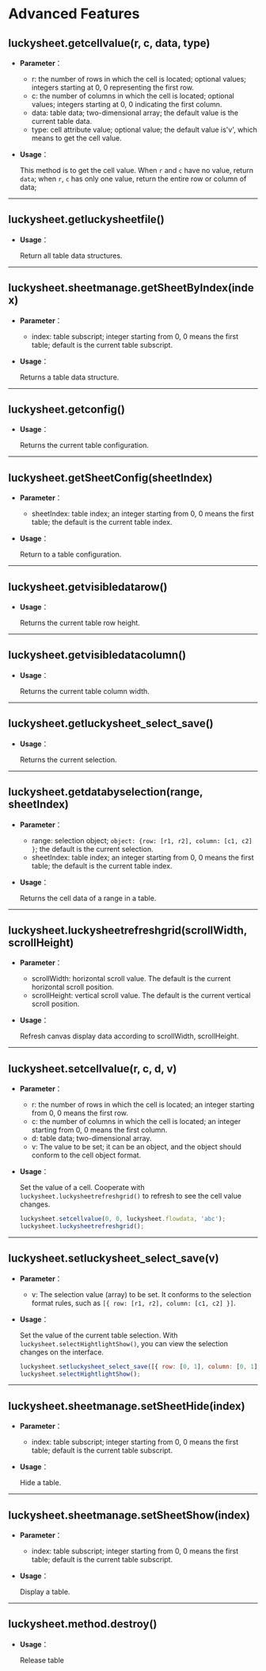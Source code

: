 # Advanced Features

## luckysheet.getcellvalue(r, c, data, type)
- **Parameter**：
	- r: the number of rows in which the cell is located; optional values; integers starting at 0, 0 representing the first row.
	- c: the number of columns in which the cell is located; optional values; integers starting at 0, 0 indicating the first column.
	- data: table data; two-dimensional array; the default value is the current table data.
	- type: cell attribute value; optional value; the default value is'v', which means to get the cell value.
- **Usage**：
	
	This method is to get the cell value. When `r` and `c` have no value, return `data`; when `r`, `c` has only one value, return the entire row or column of data;

------------
## luckysheet.getluckysheetfile()
- **Usage**：

	Return all table data structures.

------------
## luckysheet.sheetmanage.getSheetByIndex(index)
- **Parameter**：
	- index: table subscript; integer starting from 0, 0 means the first table; default is the current table subscript.
- **Usage**：

	Returns a table data structure.

------------
## luckysheet.getconfig()
- **Usage**：

	Returns the current table configuration.

------------
## luckysheet.getSheetConfig(sheetIndex)
- **Parameter**：
	- sheetIndex: table index; an integer starting from 0, 0 means the first table; the default is the current table index.
- **Usage**：

	Return to a table configuration.

------------
## luckysheet.getvisibledatarow()
- **Usage**：

	Returns the current table row height.

------------
## luckysheet.getvisibledatacolumn()
- **Usage**：

	Returns the current table column width.

------------
## luckysheet.getluckysheet_select_save()
- **Usage**：

	Returns the current selection.

------------
## luckysheet.getdatabyselection(range, sheetIndex)
- **Parameter**：
	- range: selection object; `object: {row: [r1, r2], column: [c1, c2] }`; the default is the current selection.
	- sheetIndex: table index; an integer starting from 0, 0 means the first table; the default is the current table index.
- **Usage**：

	Returns the cell data of a range in a table.

------------
## luckysheet.luckysheetrefreshgrid(scrollWidth, scrollHeight)
- **Parameter**：
	- scrollWidth: horizontal scroll value. The default is the current horizontal scroll position.
	- scrollHeight: vertical scroll value. The default is the current vertical scroll position.
- **Usage**：

	Refresh canvas display data according to scrollWidth, scrollHeight.

------------
## luckysheet.setcellvalue(r, c, d, v)
- **Parameter**：

	- r: the number of rows in which the cell is located; an integer starting from 0, 0 means the first row.
	- c: the number of columns in which the cell is located; an integer starting from 0, 0 means the first column.
	- d: table data; two-dimensional array.
	- v: The value to be set; it can be an object, and the object should conform to the cell object format.
- **Usage**：

	Set the value of a cell. Cooperate with `luckysheet.luckysheetrefreshgrid()` to refresh to see the cell value changes.
	```js
	luckysheet.setcellvalue(0, 0, luckysheet.flowdata, 'abc');
	luckysheet.luckysheetrefreshgrid();
	```

------------
## luckysheet.setluckysheet_select_save(v)
- **Parameter**：
	- v: The selection value (array) to be set. It conforms to the selection format rules, such as `[{ row: [r1, r2], column: [c1, c2] }]`.
- **Usage**：
	
	Set the value of the current table selection. With `luckysheet.selectHightlightShow()`, you can view the selection changes on the interface.
	```js
	luckysheet.setluckysheet_select_save([{ row: [0, 1], column: [0, 1] }]);
	luckysheet.selectHightlightShow();
	```

------------
## luckysheet.sheetmanage.setSheetHide(index)
- **Parameter**：
	- index: table subscript; integer starting from 0, 0 means the first table; default is the current table subscript.
- **Usage**：

	Hide a table.

------------
## luckysheet.sheetmanage.setSheetShow(index)
- **Parameter**：
	- index: table subscript; integer starting from 0, 0 means the first table; default is the current table subscript.
- **Usage**：

	Display a table.

------------
## luckysheet.method.destroy()
- **Usage**：
	
	Release table
